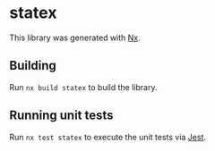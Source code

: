 # statex

This library was generated with [Nx](https://nx.dev).

## Building

Run `nx build statex` to build the library.

## Running unit tests

Run `nx test statex` to execute the unit tests via [Jest](https://jestjs.io).
